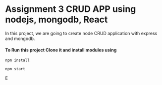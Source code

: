 # Assignment 3 CRUD APP using nodejs, mongodb, React
In this project, we are going to create node CRUD application with express and mongodb.

#### To Run this project Clone it and install modules using
```
npm install
```


```
npm start
```

E
